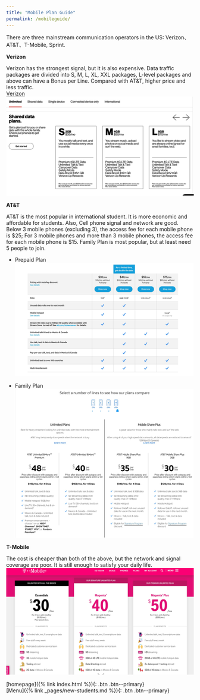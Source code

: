 ```yaml
---
title: "Mobile Plan Guide"
permalink: /mobileguide/
---
```


There are three mainstream communication operators in the US: Verizon、AT&T、T-Mobile, Sprint.   

**Verizon**   
     
Verizon has the strongest signal, but it is also expensive. Data traffic packages are divided into S, M, L, XL, XXL packages, L-level packages and above can have a Bonus per Line. Compared with AT&T, higher price and less traffic.   
[Verizon](https://www.verizonwireless.com/plans/#single)  
![Verrizen pic](/images/mobile-0.jpg)


**AT&T**   
    
AT&T is the most popular in international student.  It is more economic and affordable for students.  Also, Cell phone signal and network are good.  Below 3 mobile phones (excluding 3), the access fee for each mobile phone is $25; For 3 mobile phones and more than 3 mobile phones, the access fee for each mobile phone is $15. Family Plan is most popular, but at least need 5 people to join.

- Prepaid Plan   
![Prepaid pic](/images/mobile-1.jpg)

- Family Plan   
![Family pic](/images/mobile-2.jpg)

**T-Mobile**   

    
The cost is cheaper than both of the above, but the network and signal coverage are poor. It is still enough to satisfy your daily life.   
![TMoblie pic](/images/mobile-3.jpg)           
       
       
           
               
        
            
         
         
        
        
          
[homepage]({% link index.html %}){: .btn .btn--primary}      
[Menu]({% link _pages/new-students.md %}){: .btn .btn--primary}   

